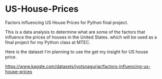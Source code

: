 # US-House-Prices
Factors influencing US House Prices for Python final project. 

This is a data analysis to determine what are some of the factors that influence the prices of houses in the United States. which will be used as a final project for my Python class at MTEC.

Here is the dataset I'm planning to use the get my insight for US house price.

https://www.kaggle.com/datasets/jyotsnagurjar/factors-influencing-us-house-prices

